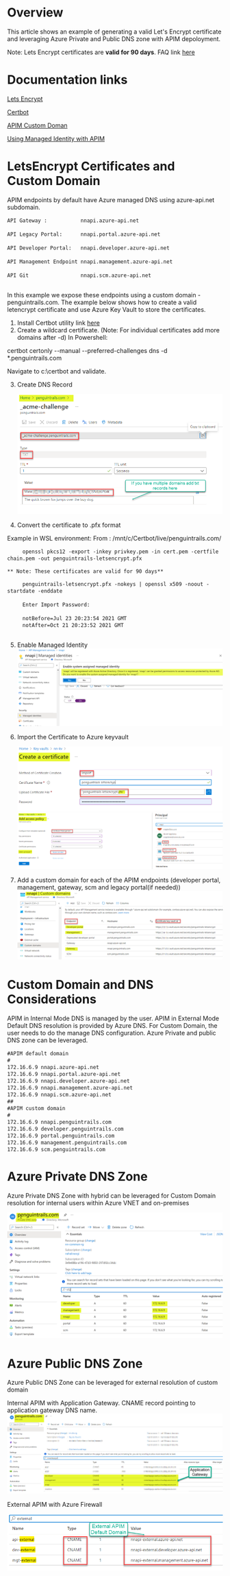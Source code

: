 # Overview
This article shows an example of generating a valid Let's Encrypt certificate and leveraging Azure Private and Public DNS zone with APIM depoloyment.

Note: Lets Encrypt certificates are **valid for 90 days**. FAQ link [here](https://letsencrypt.org/docs/faq/#what-is-the-lifetime-for-let-s-encrypt-certificates-for-how-long-are-they-valid)

# Documentation links

[Lets Encrypt](https://letsencrypt.org/)

[Certbot](https://certbot.eff.org/)

[APIM Custom Doman](https://docs.microsoft.com/en-us/azure/api-management/configure-custom-domain)

[Using Managed Identity with APIM](https://docs.microsoft.com/en-us/azure/api-management/api-management-howto-use-managed-service-identity)



# LetsEncrypt Certificates and Custom Domain

APIM endpoints by default have Azure managed DNS using azure-api.net subdomain. 

```
API Gateway :           nnapi.azure-api.net

API Legacy Portal:      nnapi.portal.azure-api.net

API Developer Portal:   nnapi.developer.azure-api.net

API Management Endpoint nnapi.management.azure-api.net

API Git                 nnapi.scm.azure-api.net


```


In this example we expose these endpoints using a custom domain - penguintrails.com. The example below shows how to create a valid letencrypt certificate and use Azure Key Vault to store the certificates. 

1. Install Certbot utility link [here](https://github.com/certbot/certbot/releases/tag/v1.19.0)
2. Create a wildcard certificate. (Note: For individual certificates add more domains after -d)
In Powershell:

certbot certonly --manual --preferred-challenges dns -d *.penguintrails.com

Navigate to c:\certbot and validate.



3. Create DNS Record
   
   ![APIM Architecture](images/common/txt-record.png)

4. Convert the certificate to .pfx format
   
Example in WSL environment:
From :  /mnt/c/Certbot/live/penguintrails.com/

```
     openssl pkcs12 -export -inkey privkey.pem -in cert.pem -certfile chain.pem -out penguintrails-letsencrypt.pfx

```     
    ** Note: These certificates are valid for 90 days**

```
     penguintrails-letsencrypt.pfx -nokeys | openssl x509 -noout -startdate -enddate
     
     Enter Import Password:
     
     notBefore=Jul 23 20:23:54 2021 GMT
     notAfter=Oct 21 20:23:52 2021 GMT


```

5. Enable Managed Identity
    ![APIM Architecture](images/common/managed-identity.png)

6. Import the Certificate to Azure keyvault
   
    ![APIM Architecture](images/common/keyvault.png)
     ![APIM Architecture](images/common/access-policy.png)

7. Add a custom domain for each of the APIM endpoints (developer portal, management, gateway, scm and legacy portal(if needed))
       ![APIM Architecture](images/common/custom-domain.png)

# Custom Domain and DNS Considerations
APIM in Internal Mode DNS is managed by the user. APIM in External Mode Default DNS resolution is provided by Azure DNS. For Custom Domain, the user needs to do the manage DNS configuration.
Azure Private and public DNS zone can be leveraged.

```
#APIM default domain
#
172.16.6.9 nnapi.azure-api.net
172.16.6.9 nnapi.portal.azure-api.net
172.16.6.9 nnapi.developer.azure-api.net
172.16.6.9 nnapi.management.azure-api.net
172.16.6.9 nnapi.scm.azure-api.net
##
#APIM custom domain
#
172.16.6.9 nnapi.penguintrails.com
172.16.6.9 developer.penguintrails.com
172.16.6.9 portal.penguintrails.com
172.16.6.9 management.penguintrails.com
172.16.6.9 scm.penguintrails.com

```

# Azure Private DNS Zone

Azure Private DNS Zone with hybrid can be leveraged for Custom Domain resolution for internal users within Azure VNET and on-premises


![APIM Architecture](images/internal/private-dns-zone.png)


# Azure Public DNS Zone

Azure Public DNS Zone can be leveraged for external resolution of custom domain


Internal APIM with Application Gateway.  CNAME record pointing to application gateway DNS name.
![APIM Architecture](images/appgw/ag-public-dns.png)


External APIM with Azure Firewall

![APIM Architecture](images/external/public-DNS.png)